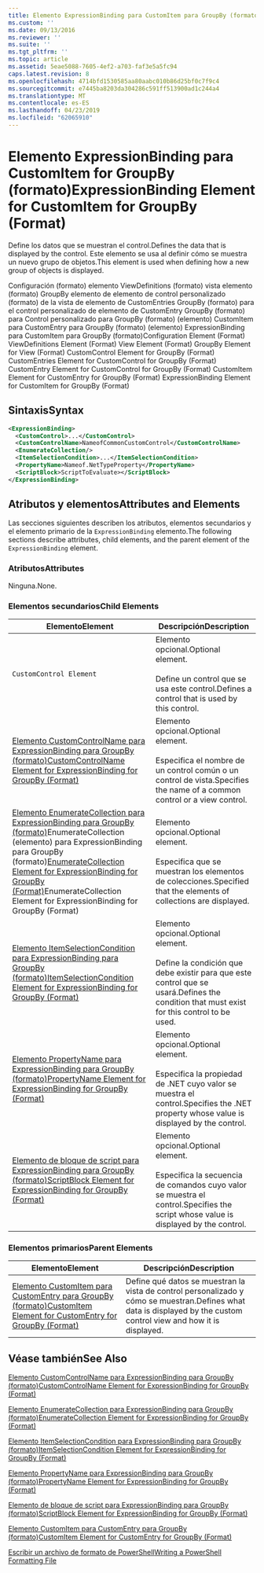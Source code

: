 ```yaml
---
title: Elemento ExpressionBinding para CustomItem para GroupBy (formato) | Microsoft Docs
ms.custom: ''
ms.date: 09/13/2016
ms.reviewer: ''
ms.suite: ''
ms.tgt_pltfrm: ''
ms.topic: article
ms.assetid: 5eae5088-7605-4ef2-a703-faf3e5a5fc94
caps.latest.revision: 8
ms.openlocfilehash: 4714bfd1530585aa80aabc010b86d25bf0c7f9c4
ms.sourcegitcommit: e7445ba8203da304286c591ff513900ad1c244a4
ms.translationtype: MT
ms.contentlocale: es-ES
ms.lasthandoff: 04/23/2019
ms.locfileid: "62065910"
---
```

# <a name="expressionbinding-element-for-customitem-for-groupby-format"></a><span data-ttu-id="d5295-102">Elemento ExpressionBinding para CustomItem for GroupBy (formato)</span><span class="sxs-lookup"><span data-stu-id="d5295-102">ExpressionBinding Element for CustomItem for GroupBy (Format)</span></span>

<span data-ttu-id="d5295-103">Define los datos que se muestran el control.</span><span class="sxs-lookup"><span data-stu-id="d5295-103">Defines the data that is displayed by the control.</span></span> <span data-ttu-id="d5295-104">Este elemento se usa al definir cómo se muestra un nuevo grupo de objetos.</span><span class="sxs-lookup"><span data-stu-id="d5295-104">This element is used when defining how a new group of objects is displayed.</span></span>

<span data-ttu-id="d5295-105">Configuración (formato) elemento ViewDefinitions (formato) vista elemento (formato) GroupBy elemento de elemento de control personalizado (formato) de la vista de elemento de CustomEntries GroupBy (formato) para el control personalizado de elemento de CustomEntry GroupBy (formato) para Control personalizado para GroupBy (formato) (elemento) CustomItem para CustomEntry para GroupBy (formato) (elemento) ExpressionBinding para CustomItem para GroupBy (formato)</span><span class="sxs-lookup"><span data-stu-id="d5295-105">Configuration Element (Format) ViewDefinitions Element (Format) View Element (Format) GroupBy Element for View (Format) CustomControl Element for GroupBy (Format) CustomEntries Element for CustomControl for GroupBy (Format) CustomEntry Element for CustomControl for GroupBy (Format) CustomItem Element for CustomEntry for GroupBy (Format) ExpressionBinding Element for CustomItem for GroupBy (Format)</span></span>

## <a name="syntax"></a><span data-ttu-id="d5295-106">Sintaxis</span><span class="sxs-lookup"><span data-stu-id="d5295-106">Syntax</span></span>

```xml
<ExpressionBinding>
  <CustomControl>...</CustomControl>
  <CustomControlName>NameofCommonCustomControl</CustomControlName>
  <EnumerateCollection/>
  <ItemSelectionCondition>...</ItemSelectionCondition>
  <PropertyName>Nameof.NetTypeProperty</PropertyName>
  <ScriptBlock>ScriptToEvaluate></ScriptBlock>
</ExpressionBinding>
```

## <a name="attributes-and-elements"></a><span data-ttu-id="d5295-107">Atributos y elementos</span><span class="sxs-lookup"><span data-stu-id="d5295-107">Attributes and Elements</span></span>

<span data-ttu-id="d5295-108">Las secciones siguientes describen los atributos, elementos secundarios y el elemento primario de la `ExpressionBinding` elemento.</span><span class="sxs-lookup"><span data-stu-id="d5295-108">The following sections describe attributes, child elements, and the parent element of the `ExpressionBinding` element.</span></span>

### <a name="attributes"></a><span data-ttu-id="d5295-109">Atributos</span><span class="sxs-lookup"><span data-stu-id="d5295-109">Attributes</span></span>

<span data-ttu-id="d5295-110">Ninguna.</span><span class="sxs-lookup"><span data-stu-id="d5295-110">None.</span></span>

### <a name="child-elements"></a><span data-ttu-id="d5295-111">Elementos secundarios</span><span class="sxs-lookup"><span data-stu-id="d5295-111">Child Elements</span></span>

|<span data-ttu-id="d5295-112">Elemento</span><span class="sxs-lookup"><span data-stu-id="d5295-112">Element</span></span>|<span data-ttu-id="d5295-113">Descripción</span><span class="sxs-lookup"><span data-stu-id="d5295-113">Description</span></span>|
|-------------|-----------------|
|`CustomControl Element`|<span data-ttu-id="d5295-114">Elemento opcional.</span><span class="sxs-lookup"><span data-stu-id="d5295-114">Optional element.</span></span><br /><br /> <span data-ttu-id="d5295-115">Define un control que se usa este control.</span><span class="sxs-lookup"><span data-stu-id="d5295-115">Defines a control that is used by this control.</span></span>|
|[<span data-ttu-id="d5295-116">Elemento CustomControlName para ExpressionBinding para GroupBy (formato)</span><span class="sxs-lookup"><span data-stu-id="d5295-116">CustomControlName Element for ExpressionBinding for GroupBy (Format)</span></span>](./customcontrolname-element-for-expressionbinding-for-groupby-format.md)|<span data-ttu-id="d5295-117">Elemento opcional.</span><span class="sxs-lookup"><span data-stu-id="d5295-117">Optional element.</span></span><br /><br /> <span data-ttu-id="d5295-118">Especifica el nombre de un control común o un control de vista.</span><span class="sxs-lookup"><span data-stu-id="d5295-118">Specifies the name of a common control or a view control.</span></span>|
|<span data-ttu-id="d5295-119">[Elemento EnumerateCollection para ExpressionBinding para GroupBy (formato)](./enumeratecollection-element-for-expressionbinding-for-groupby-format.md)EnumerateCollection (elemento) para ExpressionBinding para GroupBy (formato)</span><span class="sxs-lookup"><span data-stu-id="d5295-119">[EnumerateCollection Element for ExpressionBinding for GroupBy (Format)](./enumeratecollection-element-for-expressionbinding-for-groupby-format.md)EnumerateCollection Element for ExpressionBinding for GroupBy (Format)</span></span>|<span data-ttu-id="d5295-120">Elemento opcional.</span><span class="sxs-lookup"><span data-stu-id="d5295-120">Optional element.</span></span><br /><br /> <span data-ttu-id="d5295-121">Especifica que se muestran los elementos de colecciones.</span><span class="sxs-lookup"><span data-stu-id="d5295-121">Specified that the elements of collections are displayed.</span></span>|
|[<span data-ttu-id="d5295-122">Elemento ItemSelectionCondition para ExpressionBinding para GroupBy (formato)</span><span class="sxs-lookup"><span data-stu-id="d5295-122">ItemSelectionCondition Element for ExpressionBinding for GroupBy (Format)</span></span>](./itemselectioncondition-element-for-expressionbinding-for-groupby-format.md)|<span data-ttu-id="d5295-123">Elemento opcional.</span><span class="sxs-lookup"><span data-stu-id="d5295-123">Optional element.</span></span><br /><br /> <span data-ttu-id="d5295-124">Define la condición que debe existir para que este control que se usará.</span><span class="sxs-lookup"><span data-stu-id="d5295-124">Defines the condition that must exist for this control to be used.</span></span>|
|[<span data-ttu-id="d5295-125">Elemento PropertyName para ExpressionBinding para GroupBy (formato)</span><span class="sxs-lookup"><span data-stu-id="d5295-125">PropertyName Element for ExpressionBinding for GroupBy (Format)</span></span>](./propertyname-element-for-expressionbinding-for-groupby-format.md)|<span data-ttu-id="d5295-126">Elemento opcional.</span><span class="sxs-lookup"><span data-stu-id="d5295-126">Optional element.</span></span><br /><br /> <span data-ttu-id="d5295-127">Especifica la propiedad de .NET cuyo valor se muestra el control.</span><span class="sxs-lookup"><span data-stu-id="d5295-127">Specifies the .NET property whose value is displayed by the control.</span></span>|
|[<span data-ttu-id="d5295-128">Elemento de bloque de script para ExpressionBinding para GroupBy (formato)</span><span class="sxs-lookup"><span data-stu-id="d5295-128">ScriptBlock Element for ExpressionBinding for GroupBy (Format)</span></span>](./scriptblock-element-for-expressionbinding-for-groupby-format.md)|<span data-ttu-id="d5295-129">Elemento opcional.</span><span class="sxs-lookup"><span data-stu-id="d5295-129">Optional element.</span></span><br /><br /> <span data-ttu-id="d5295-130">Especifica la secuencia de comandos cuyo valor se muestra el control.</span><span class="sxs-lookup"><span data-stu-id="d5295-130">Specifies the script whose value is displayed by the control.</span></span>|

### <a name="parent-elements"></a><span data-ttu-id="d5295-131">Elementos primarios</span><span class="sxs-lookup"><span data-stu-id="d5295-131">Parent Elements</span></span>

|<span data-ttu-id="d5295-132">Elemento</span><span class="sxs-lookup"><span data-stu-id="d5295-132">Element</span></span>|<span data-ttu-id="d5295-133">Descripción</span><span class="sxs-lookup"><span data-stu-id="d5295-133">Description</span></span>|
|-------------|-----------------|
|[<span data-ttu-id="d5295-134">Elemento CustomItem para CustomEntry para GroupBy (formato)</span><span class="sxs-lookup"><span data-stu-id="d5295-134">CustomItem Element for CustomEntry for GroupBy (Format)</span></span>](./customitem-element-for-customentry-for-groupby-format.md)|<span data-ttu-id="d5295-135">Define qué datos se muestran la vista de control personalizado y cómo se muestran.</span><span class="sxs-lookup"><span data-stu-id="d5295-135">Defines what data is displayed by the custom control view and how it is displayed.</span></span>|

## <a name="see-also"></a><span data-ttu-id="d5295-136">Véase también</span><span class="sxs-lookup"><span data-stu-id="d5295-136">See Also</span></span>

[<span data-ttu-id="d5295-137">Elemento CustomControlName para ExpressionBinding para GroupBy (formato)</span><span class="sxs-lookup"><span data-stu-id="d5295-137">CustomControlName Element for ExpressionBinding for GroupBy (Format)</span></span>](./customcontrolname-element-for-expressionbinding-for-groupby-format.md)

[<span data-ttu-id="d5295-138">Elemento EnumerateCollection para ExpressionBinding para GroupBy (formato)</span><span class="sxs-lookup"><span data-stu-id="d5295-138">EnumerateCollection Element for ExpressionBinding for GroupBy (Format)</span></span>](./enumeratecollection-element-for-expressionbinding-for-groupby-format.md)

[<span data-ttu-id="d5295-139">Elemento ItemSelectionCondition para ExpressionBinding para GroupBy (formato)</span><span class="sxs-lookup"><span data-stu-id="d5295-139">ItemSelectionCondition Element for ExpressionBinding for GroupBy (Format)</span></span>](./itemselectioncondition-element-for-expressionbinding-for-groupby-format.md)

[<span data-ttu-id="d5295-140">Elemento PropertyName para ExpressionBinding para GroupBy (formato)</span><span class="sxs-lookup"><span data-stu-id="d5295-140">PropertyName Element for ExpressionBinding for GroupBy (Format)</span></span>](./propertyname-element-for-expressionbinding-for-groupby-format.md)

[<span data-ttu-id="d5295-141">Elemento de bloque de script para ExpressionBinding para GroupBy (formato)</span><span class="sxs-lookup"><span data-stu-id="d5295-141">ScriptBlock Element for ExpressionBinding for GroupBy (Format)</span></span>](./scriptblock-element-for-expressionbinding-for-groupby-format.md)

[<span data-ttu-id="d5295-142">Elemento CustomItem para CustomEntry para GroupBy (formato)</span><span class="sxs-lookup"><span data-stu-id="d5295-142">CustomItem Element for CustomEntry for GroupBy (Format)</span></span>](./customitem-element-for-customentry-for-groupby-format.md)

[<span data-ttu-id="d5295-143">Escribir un archivo de formato de PowerShell</span><span class="sxs-lookup"><span data-stu-id="d5295-143">Writing a PowerShell Formatting File</span></span>](./writing-a-powershell-formatting-file.md)
